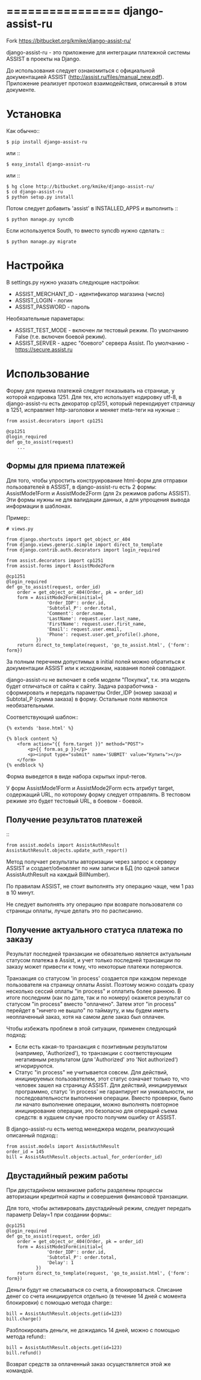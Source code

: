 ================
django-assist-ru
================

Fork https://bitbucket.org/kmike/django-assist-ru/

django-assist-ru - это приложение для интеграции платежной системы ASSIST в
проекты на Django.

До использования следует ознакомиться с официальной документацией
ASSIST (http://assist.ru/files/manual_new.pdf). Приложение реализует
протокол взаимодействия, описанный в этом документе.

Установка
=========

Как обычно::

    $ pip install django-assist-ru

или ::

    $ easy_install django-assist-ru

или ::

    $ hg clone http://bitbucket.org/kmike/django-assist-ru/
    $ cd django-assist-ru
    $ python setup.py install


Потом следует добавить 'assist' в INSTALLED_APPS и выполнить ::

    $ python manage.py syncdb

Если используется South, то вместо syncdb нужно сделать ::

    $ python manage.py migrate


Настройка
=========

В settings.py нужно указать следующие настройки:

* ASSIST_MERCHANT_ID - идентификатор магазина (число)
* ASSIST_LOGIN - логин
* ASSIST_PASSWORD - пароль

Необязательные параметары:

* ASSIST_TEST_MODE - включен ли тестовый режим. По умолчанию False (т.е. включен боевой режим).
* ASSIST_SERVER - адрес "боевого" сервера Assist. По умолчанию - https://secure.assist.ru


Использование
=============

Форму для приема платежей следует показывать на странице, у которой кодировка
1251. Для тех, кто использует кодировку utf-8, в django-assist-ru есть
декоратор cp1251, который перекодирует страницу в 1251, исправляет
http-заголовки и меняет meta-теги на нужные ::

    from assist.decorators import cp1251

    @cp1251
    @login_required
    def go_to_assist(request)
        ...


Формы для приема платежей
-------------------------

Для того, чтобы упростить конструирование html-форм для отправки пользователей в
ASSIST, в django-assist-ru есть 2 формы: AssistMode1Form и AssistMode2Form
(для 2х режимов работы ASSIST). Эти формы нужны не для валидации данных, а для
упрощения вывода информации в шаблонах.

Пример::

    # views.py

    from django.shortcuts import get_object_or_404
    from django.views.generic.simple import direct_to_template
    from django.contrib.auth.decorators import login_required

    from assist.decorators import cp1251
    from assist.forms import AssistMode2Form

    @cp1251
    @login_required
    def go_to_assist(request, order_id)
        order = get_object_or_404(Order, pk = order_id)
        form = AssistMode2Form(initial={
                   'Order_IDP': order.id,
                   'Subtotal_P': order.total,
                   'Comment': order.name,
                   'LastName': request.user.last_name,
                   'FirstName': request.user.first_name,
                   'Email': request.user.email,
                   'Phone': request.user.get_profile().phone,
               })
        return direct_to_template(request, 'go_to_assist.html', {'form': form})

За полным перечнем допустимых в initial полей можно обратиться к документации
ASSIST или к исходникам, названия полей совпадают.

django-assist-ru не включает в себя модели "Покупка", т.к. эта модель будет
отличаться от сайта к сайту. Задача разработчика - сформировать и передать
параметры Order_IDP (номер заказа) и Subtotal_P (сумма заказа) в форму.
Остальные поля являются необязательными.

Соответствующий шаблон::

    {% extends 'base.html' %}

    {% block content %}
        <form action="{{ form.target }}" method="POST">
            <p>{{ form.as_p }}</p>
            <p><input type="submit" name='SUBMIT' value="Купить"></p>
        </form>
    {% endblock %}

Форма выведется в виде набора скрытых input-тегов.

У форм AssistMode1Form и AssistMode2Form есть атрибут target, содержащий URL,
по которому форму следует отправлять. В тестовом режиме это будет тестовый URL,
в боевом - боевой.


Получение результатов платежей
------------------------------

::

    from assist.models import AssistAuthResult
    AssistAuthResult.objects.update_auth_report()

Метод получает результаты авторизации через запрос к серверу ASSIST и
создает/обновляет по ним записи в БД (по одной записи AssistAuthResult на
каждый BillNumber).

По правилам ASSIST, не стоит выполнять эту операцию чаще, чем 1 раз в 10 минут.

Не следует выполнять эту операцию при возврате пользователя со
страницы оплаты, лучше делать это по расписанию.


Получение актуального статуса платежа по заказу
-----------------------------------------------

Результат последней транзакции не обязательно является актуальным статусом
платежа в Assist, и учет только последней транзакции по заказу может
привести к тому, что некоторые платежи потеряются.

Транзакция со статусом 'in process' создается при каждом переходе
пользователя на страницу оплаты Assist. Поэтому можно создать сразу
несколько сессий оплаты "in process" и оплатить более раннюю.
В итоге последним (как по дате, так и по номеру) окажется результат со
статусом "in process" вместо "оплачено". Затем этот "in process" перейдет
в "ничего не вышло" по таймауту, и мы будем иметь неоплаченный заказ,
хотя на самом деле заказ был оплачен.

Чтобы избежать проблем в этой ситуации, применен следующий подход:

* Если есть какая-то транзакция с позитивным результатом (например,
  'Authorized'), то транзакции с соответствующим негативным результатом
  (для 'Authorized' это 'Not authorized') игнорируются.
* Статус "in process" не учитывается совсем. Для действий, инициируемых
  пользователем, этот статус означает только то, что человек зашел на
  страницу ASSIST. Для действий, инициируемых программно, статус 'in process'
  не гарантирует ни уникальности, ни последовательности выполнения операции.
  Вместо проверки, было ли начато выполнение операции, можно выполнять
  повторное инициирование операции, это безопасно для операций съема средств:
  в худшем случае просто получим ошибку от ASSIST.

В django-assist-ru есть метод менеджера модели, реализующий описанный подход::

    from assist.models import AssistAuthResult
    order_id = 145
    bill = AssistAuthResult.objects.actual_for_order(order_id)

Двустадийный режим работы
-------------------------

При двустадийном механизме работы разделены процессы авторизации кредитной
карты и совершения финансовой транзакции.

Для того, чтобы активировать двустадийный режим, следует передать параметр
Delay=1 при создании формы::

    @cp1251
    @login_required
    def go_to_assist(request, order_id)
        order = get_object_or_404(Order, pk = order_id)
        form = AssistMode1Form(initial={
                   'Order_IDP': order.id,
                   'Subtotal_P': order.total,
                   'Delay': 1
               })
        return direct_to_template(request, 'go_to_assist.html', {'form': form})

Деньги будут не списываться со счета, а блокироваться. Списание денег со счета
инициируется отдельно (в течение 14 дней с момента блокировки) с помощью метода
charge::

    bill = AssistAuthResult.objects.get(id=123)
    bill.charge()

Разблокировать деньги, не дожидаясь 14 дней, можно с помощью метода
refund::

    bill = AssistAuthResult.objects.get(id=123)
    bill.refund()

Возврат средств за оплаченный заказ осуществляется этой же командой.
